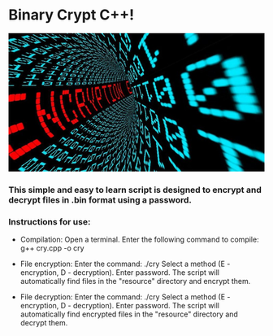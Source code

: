 # Binary Crypt C++!

<img src="./resource/encryption.jpg">

### This simple and easy to learn script is designed to encrypt and decrypt files in .bin format using a password.

### Instructions for use:

- Compilation:
         Open a terminal.
         Enter the following command to compile: g++ cry.cpp -o cry

- File encryption:
         Enter the command: ./cry
         Select a method (E - encryption, D - decryption).
         Enter password.
         The script will automatically find files in the "resource" directory and encrypt them.

- File decryption:
         Enter the command: ./cry
         Select a method (E - encryption, D - decryption).
         Enter password.
         The script will automatically find encrypted files in the "resource" directory and decrypt them.
